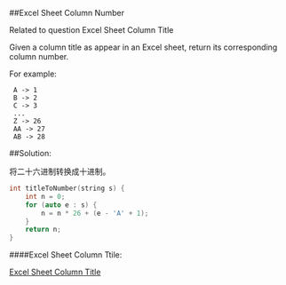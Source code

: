 ##Excel Sheet Column Number

 Related to question Excel Sheet Column Title
 
 Given a column title as appear in an Excel sheet, return its corresponding column number.
 
 For example:
 
	 A -> 1
	 B -> 2
	 C -> 3
	 ...
	 Z -> 26
	 AA -> 27
	 AB -> 28
	 

##Solution:

将二十六进制转换成十进制。

```cpp
int titleToNumber(string s) {
    int n = 0;
    for (auto e : s) {
        n = n * 26 + (e - 'A' + 1);
    }
    return n;
}
```

####Excel Sheet Column Ttile:

[Excel Sheet Column Title](https://github.com/PatrickLin1993/LeetCode/tree/master/168%20-%20Excel%20Sheet%20Column%20Title)